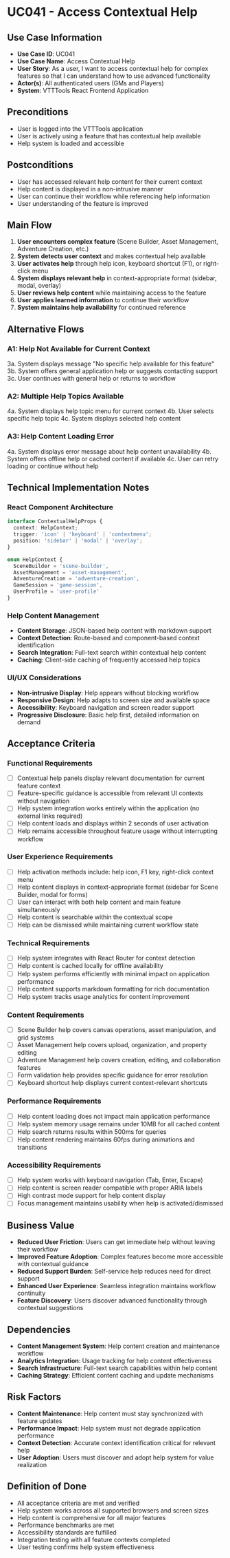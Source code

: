 # UC041 - Access Contextual Help

## Use Case Information
- **Use Case ID**: UC041
- **Use Case Name**: Access Contextual Help
- **User Story**: As a user, I want to access contextual help for complex features so that I can understand how to use advanced functionality
- **Actor(s)**: All authenticated users (GMs and Players)
- **System**: VTTTools React Frontend Application

## Preconditions
- User is logged into the VTTTools application
- User is actively using a feature that has contextual help available
- Help system is loaded and accessible

## Postconditions
- User has accessed relevant help content for their current context
- Help content is displayed in a non-intrusive manner
- User can continue their workflow while referencing help information
- User understanding of the feature is improved

## Main Flow
1. **User encounters complex feature** (Scene Builder, Asset Management, Adventure Creation, etc.)
2. **System detects user context** and makes contextual help available
3. **User activates help** through help icon, keyboard shortcut (F1), or right-click menu
4. **System displays relevant help** in context-appropriate format (sidebar, modal, overlay)
5. **User reviews help content** while maintaining access to the feature
6. **User applies learned information** to continue their workflow
7. **System maintains help availability** for continued reference

## Alternative Flows
### A1: Help Not Available for Current Context
3a. System displays message "No specific help available for this feature"
3b. System offers general application help or suggests contacting support
3c. User continues with general help or returns to workflow

### A2: Multiple Help Topics Available
4a. System displays help topic menu for current context
4b. User selects specific help topic
4c. System displays selected help content

### A3: Help Content Loading Error
4a. System displays error message about help content unavailability
4b. System offers offline help or cached content if available
4c. User can retry loading or continue without help

## Technical Implementation Notes

### React Component Architecture
```typescript
interface ContextualHelpProps {
  context: HelpContext;
  trigger: 'icon' | 'keyboard' | 'contextmenu';
  position: 'sidebar' | 'modal' | 'overlay';
}

enum HelpContext {
  SceneBuilder = 'scene-builder',
  AssetManagement = 'asset-management',
  AdventureCreation = 'adventure-creation',
  GameSession = 'game-session',
  UserProfile = 'user-profile'
}
```

### Help Content Management
- **Content Storage**: JSON-based help content with markdown support
- **Context Detection**: Route-based and component-based context identification
- **Search Integration**: Full-text search within contextual help content
- **Caching**: Client-side caching of frequently accessed help topics

### UI/UX Considerations
- **Non-intrusive Display**: Help appears without blocking workflow
- **Responsive Design**: Help adapts to screen size and available space
- **Accessibility**: Keyboard navigation and screen reader support
- **Progressive Disclosure**: Basic help first, detailed information on demand

## Acceptance Criteria

### Functional Requirements
- [ ] Contextual help panels display relevant documentation for current feature context
- [ ] Feature-specific guidance is accessible from relevant UI contexts without navigation
- [ ] Help system integration works entirely within the application (no external links required)
- [ ] Help content loads and displays within 2 seconds of user activation
- [ ] Help remains accessible throughout feature usage without interrupting workflow

### User Experience Requirements
- [ ] Help activation methods include: help icon, F1 key, right-click context menu
- [ ] Help content displays in context-appropriate format (sidebar for Scene Builder, modal for forms)
- [ ] User can interact with both help content and main feature simultaneously
- [ ] Help content is searchable within the contextual scope
- [ ] Help can be dismissed while maintaining current workflow state

### Technical Requirements
- [ ] Help system integrates with React Router for context detection
- [ ] Help content is cached locally for offline availability
- [ ] Help system performs efficiently with minimal impact on application performance
- [ ] Help content supports markdown formatting for rich documentation
- [ ] Help system tracks usage analytics for content improvement

### Content Requirements
- [ ] Scene Builder help covers canvas operations, asset manipulation, and grid systems
- [ ] Asset Management help covers upload, organization, and property editing
- [ ] Adventure Management help covers creation, editing, and collaboration features
- [ ] Form validation help provides specific guidance for error resolution
- [ ] Keyboard shortcut help displays current context-relevant shortcuts

### Performance Requirements
- [ ] Help content loading does not impact main application performance
- [ ] Help system memory usage remains under 10MB for all cached content
- [ ] Help search returns results within 500ms for queries
- [ ] Help content rendering maintains 60fps during animations and transitions

### Accessibility Requirements
- [ ] Help system works with keyboard navigation (Tab, Enter, Escape)
- [ ] Help content is screen reader compatible with proper ARIA labels
- [ ] High contrast mode support for help content display
- [ ] Focus management maintains usability when help is activated/dismissed

## Business Value
- **Reduced User Friction**: Users can get immediate help without leaving their workflow
- **Improved Feature Adoption**: Complex features become more accessible with contextual guidance
- **Reduced Support Burden**: Self-service help reduces need for direct support
- **Enhanced User Experience**: Seamless integration maintains workflow continuity
- **Feature Discovery**: Users discover advanced functionality through contextual suggestions

## Dependencies
- **Content Management System**: Help content creation and maintenance workflow
- **Analytics Integration**: Usage tracking for help content effectiveness
- **Search Infrastructure**: Full-text search capabilities within help content
- **Caching Strategy**: Efficient content caching and update mechanisms

## Risk Factors
- **Content Maintenance**: Help content must stay synchronized with feature updates
- **Performance Impact**: Help system must not degrade application performance
- **Context Detection**: Accurate context identification critical for relevant help
- **User Adoption**: Users must discover and adopt help system for value realization

## Definition of Done
- All acceptance criteria are met and verified
- Help system works across all supported browsers and screen sizes
- Help content is comprehensive for all major features
- Performance benchmarks are met
- Accessibility standards are fulfilled
- Integration testing with all feature contexts completed
- User testing confirms help system effectiveness